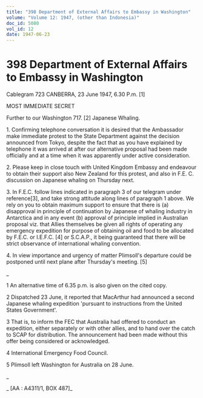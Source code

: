 ```yaml
---
title: "398 Department of External Affairs to Embassy in Washington"
volume: "Volume 12: 1947, (other than Indonesia)"
doc_id: 5080
vol_id: 12
date: 1947-06-23
---
```


# 398 Department of External Affairs to Embassy in Washington

Cablegram 723 CANBERRA, 23 June 1947, 6.30 P.m. [1]

MOST IMMEDIATE SECRET

Further to our Washington 717. [2] Japanese Whaling.

1\. Confirming telephone conversation it is desired that the Ambassador make immediate protest to the State Department against the decision announced from Tokyo, despite the fact that as you have explained by telephone it was arrived at after our alternative proposal had been made officially and at a time when it was apparently under active consideration.

2\. Please keep in close touch with United Kingdom Embassy and endeavour to obtain their support also New Zealand for this protest, and also in F.E. C. discussion on Japanese whaling on Thursday next.

3\. In F.E.C. follow lines indicated in paragraph 3 of our telegram under reference[3], and take strong attitude along lines of paragraph 1 above. We rely on you to obtain maximum support to ensure that there is (a) disapproval in principle of continuation by Japanese of whaling industry in Antarctica and in any event (b) approval of principle implied in Australian proposal viz. that Allies themselves be given all rights of operating any emergency expedition for purpose of obtaining oil and food to be allocated by F.E.C. or I.E.F.C. [4] or S.C.A.P., it being guaranteed that there will be strict observance of international whaling convention.

4\. In view importance and urgency of matter Plimsoll's departure could be postponed until next plane after Thursday's meeting. [5]

_

1 An alternative time of 6.35 p.m. is also given on the cited copy.

2 Dispatched 23 June, it reported that MacArthur had announced a second Japanese whaling expedition 'pursuant to instructions from the United States Government'.

3 That is, to inform the FEC that Australia had offered to conduct an expedition, either separately or with other allies, and to hand over the catch to SCAP for distribution. The announcement had been made without this offer being considered or acknowledged.

4 International Emergency Food Council.

5 Plimsoll left Washington for Australia on 28 June.

_

_ [AA : A4311/1, BOX 487]_
